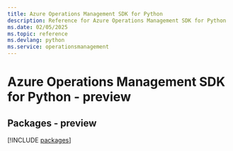 ```yaml
---
title: Azure Operations Management SDK for Python
description: Reference for Azure Operations Management SDK for Python
ms.date: 02/05/2025
ms.topic: reference
ms.devlang: python
ms.service: operationsmanagement
---
```

# Azure Operations Management SDK for Python - preview
## Packages - preview
[!INCLUDE [packages](operations-management-index.md)]